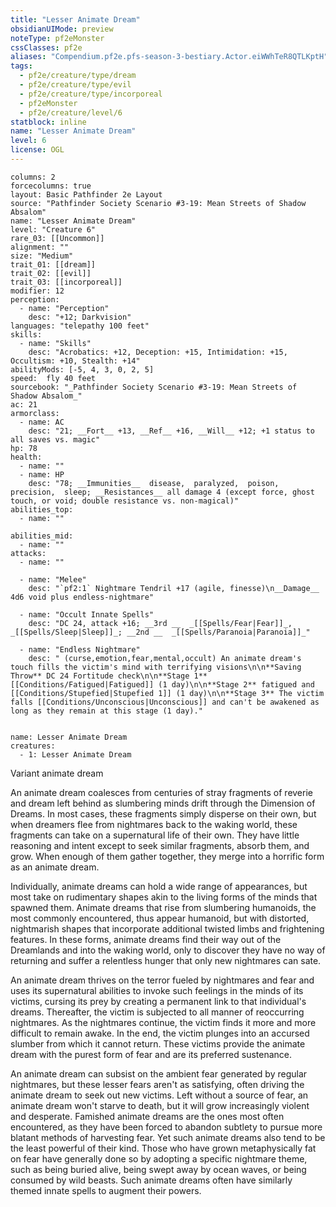 ```yaml
---
title: "Lesser Animate Dream"
obsidianUIMode: preview
noteType: pf2eMonster
cssClasses: pf2e
aliases: "Compendium.pf2e.pfs-season-3-bestiary.Actor.eiWWhTeR8QTLKptH" 
tags:
  - pf2e/creature/type/dream
  - pf2e/creature/type/evil
  - pf2e/creature/type/incorporeal
  - pf2eMonster
  - pf2e/creature/level/6
statblock: inline
name: "Lesser Animate Dream"
level: 6
license: OGL
---
```


```statblock
columns: 2
forcecolumns: true
layout: Basic Pathfinder 2e Layout
source: "Pathfinder Society Scenario #3-19: Mean Streets of Shadow Absalom"
name: "Lesser Animate Dream"
level: "Creature 6"
rare_03: [[Uncommon]]
alignment: ""
size: "Medium"
trait_01: [[dream]]
trait_02: [[evil]]
trait_03: [[incorporeal]]
modifier: 12
perception:
  - name: "Perception"
    desc: "+12; Darkvision"
languages: "telepathy 100 feet"
skills:
  - name: "Skills"
    desc: "Acrobatics: +12, Deception: +15, Intimidation: +15, Occultism: +10, Stealth: +14"
abilityMods: [-5, 4, 3, 0, 2, 5]
speed:  fly 40 feet
sourcebook: "_Pathfinder Society Scenario #3-19: Mean Streets of Shadow Absalom_"
ac: 21
armorclass:
  - name: AC
    desc: "21; __Fort__ +13, __Ref__ +16, __Will__ +12; +1 status to all saves vs. magic"
hp: 78
health:
  - name: ""
  - name: HP
    desc: "78; __Immunities__  disease,  paralyzed,  poison,  precision,  sleep; __Resistances__ all damage 4 (except force, ghost touch, or void; double resistance vs. non-magical)"
abilities_top:
  - name: ""

abilities_mid:
  - name: ""
attacks:
  - name: ""

  - name: "Melee"
    desc: "`pf2:1` Nightmare Tendril +17 (agile, finesse)\n__Damage__  4d6 void plus endless-nightmare"

  - name: "Occult Innate Spells"
    desc: "DC 24, attack +16; __3rd __  _[[Spells/Fear|Fear]]_, _[[Spells/Sleep|Sleep]]_; __2nd __  _[[Spells/Paranoia|Paranoia]]_"

  - name: "Endless Nightmare"
    desc: " (curse,emotion,fear,mental,occult) An animate dream's touch fills the victim's mind with terrifying visions\n\n**Saving Throw** DC 24 Fortitude check\n\n**Stage 1** [[Conditions/Fatigued|Fatigued]] (1 day)\n\n**Stage 2** fatigued and [[Conditions/Stupefied|Stupefied 1]] (1 day)\n\n**Stage 3** The victim falls [[Conditions/Unconscious|Unconscious]] and can't be awakened as long as they remain at this stage (1 day)."
 
```

```encounter-table
name: Lesser Animate Dream
creatures:
  - 1: Lesser Animate Dream
```


Variant animate dream

An animate dream coalesces from centuries of stray fragments of reverie and dream left behind as slumbering minds drift through the Dimension of Dreams. In most cases, these fragments simply disperse on their own, but when dreamers flee from nightmares back to the waking world, these fragments can take on a supernatural life of their own. They have little reasoning and intent except to seek similar fragments, absorb them, and grow. When enough of them gather together, they merge into a horrific form as an animate dream.

Individually, animate dreams can hold a wide range of appearances, but most take on rudimentary shapes akin to the living forms of the minds that spawned them. Animate dreams that rise from slumbering humanoids, the most commonly encountered, thus appear humanoid, but with distorted, nightmarish shapes that incorporate additional twisted limbs and frightening features. In these forms, animate dreams find their way out of the Dreamlands and into the waking world, only to discover they have no way of returning and suffer a relentless hunger that only new nightmares can sate.

An animate dream thrives on the terror fueled by nightmares and fear and uses its supernatural abilities to invoke such feelings in the minds of its victims, cursing its prey by creating a permanent link to that individual's dreams. Thereafter, the victim is subjected to all manner of reoccurring nightmares. As the nightmares continue, the victim finds it more and more difficult to remain awake. In the end, the victim plunges into an accursed slumber from which it cannot return. These victims provide the animate dream with the purest form of fear and are its preferred sustenance.

An animate dream can subsist on the ambient fear generated by regular nightmares, but these lesser fears aren't as satisfying, often driving the animate dream to seek out new victims. Left without a source of fear, an animate dream won't starve to death, but it will grow increasingly violent and desperate. Famished animate dreams are the ones most often encountered, as they have been forced to abandon subtlety to pursue more blatant methods of harvesting fear. Yet such animate dreams also tend to be the least powerful of their kind. Those who have grown metaphysically fat on fear have generally done so by adopting a specific nightmare theme, such as being buried alive, being swept away by ocean waves, or being consumed by wild beasts. Such animate dreams often have similarly themed innate spells to augment their powers.

